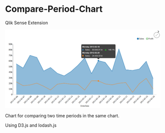 # Compare-Period-Chart
Qlik Sense Extension

![](https://github.com/KFredberg/Compare-Period-Chart/blob/master/thumbnail.png)

Chart for comparing two time periods in the same chart.

Using D3.js and lodash.js
